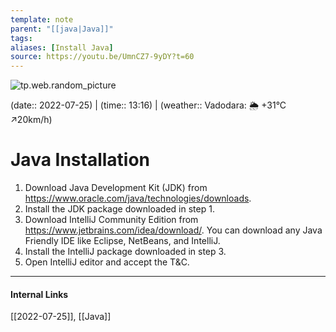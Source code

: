 ```yaml
---
template: note
parent: "[[java|Java]]"
tags: 
aliases: [Install Java]
source: https://youtu.be/UmnCZ7-9yDY?t=60
---
```

![tp.web.random_picture](https://images.unsplash.com/photo-1476514525535-07fb3b4ae5f1?crop=entropy&cs=tinysrgb&fit=crop&fm=jpg&h=300&ixid=MnwxfDB8MXxyYW5kb218MHx8dHJlZSxsYW5kc2NhcGUsd2F0ZXIsbW91bnRhaW58fHx8fHwxNjU4NzM1MTc3&ixlib=rb-1.2.1&q=80&utm_campaign=api-credit&utm_medium=referral&utm_source=unsplash_source&w=900)

(date:: 2022-07-25) | (time:: 13:16) | (weather:: Vadodara: 🌦   +31°C ↗20km/h)

# Java Installation
1. Download Java Development Kit (JDK) from https://www.oracle.com/java/technologies/downloads.
2. Install the JDK package downloaded in step 1.
3. Download IntelliJ Community Edition from https://www.jetbrains.com/idea/download/. You can download any Java Friendly IDE like Eclipse, NetBeans, and IntelliJ.
4. Install the IntelliJ package downloaded in step 3.
5. Open IntelliJ editor and accept the T&C.

---
#### Internal Links
[[2022-07-25]], [[Java]]
